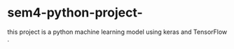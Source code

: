 # sem4-python-project-
this project is a python machine learning model using keras and TensorFlow .
